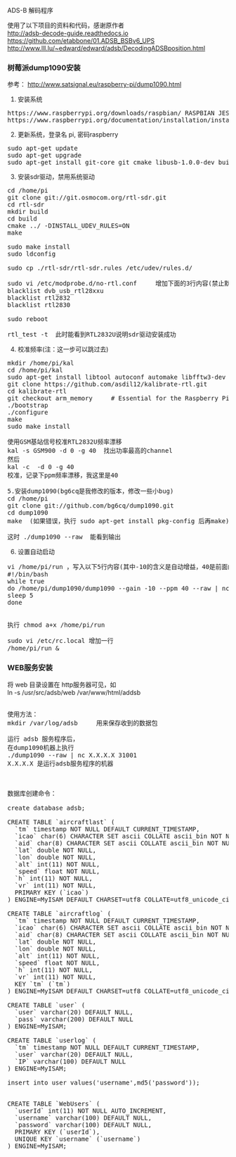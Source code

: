ADS-B 解码程序<p>

使用了以下项目的资料和代码，感谢原作者<br>
http://adsb-decode-guide.readthedocs.io<br>
https://github.com/etabbone/01.ADSB_BSBv6_UPS<br>
http://www.lll.lu/~edward/edward/adsb/DecodingADSBposition.html<p>


<h3>树莓派dump1090安装</h3>

参考： http://www.satsignal.eu/raspberry-pi/dump1090.html<p>

1. 安装系统<p>
<pre>
https://www.raspberrypi.org/downloads/raspbian/ RASPBIAN JESSIE LITE
https://www.raspberrypi.org/documentation/installation/installing-images/README.md
</pre>
2. 更新系统，登录名 pi, 密码raspberry<p>
<pre>
sudo apt-get update
sudo apt-get upgrade
sudo apt-get install git-core git cmake libusb-1.0.0-dev build-essential
</pre>

3. 安装sdr驱动，禁用系统驱动<p>
<pre>
cd /home/pi
git clone git://git.osmocom.org/rtl-sdr.git
cd rtl-sdr
mkdir build
cd build
cmake ../ -DINSTALL_UDEV_RULES=ON
make

sudo make install
sudo ldconfig

sudo cp ./rtl-sdr/rtl-sdr.rules /etc/udev/rules.d/

sudo vi /etc/modprobe.d/no-rtl.conf     增加下面的3行内容(禁止默认的系统驱动)
blacklist dvb_usb_rtl28xxu
blacklist rtl2832
blacklist rtl2830

sudo reboot

rtl_test -t  此时能看到RTL2832U说明sdr驱动安装成功
</pre>

4. 校准频率(注：这一步可以跳过去)<p>
<pre>
mkdir /home/pi/kal
cd /home/pi/kal
sudo apt-get install libtool autoconf automake libfftw3-dev
git clone https://github.com/asdil12/kalibrate-rtl.git
cd kalibrate-rtl
git checkout arm_memory		# Essential for the Raspberry Pi
./bootstrap
./configure
make
sudo make install

使用GSM基站信号校准RTL2832U频率漂移
kal -s GSM900 -d 0 -g 40  找出功率最高的channel
然后
kal -c <channel> -d 0 -g 40
校准，记录下ppm频率漂移，我这里是40

5.安装dump1090(bg6cq是我修改的版本，修改一些小bug)
cd /home/pi
git clone git://github.com/bg6cq/dump1090.git 
cd dump1090
make  (如果错误，执行 sudo apt-get install pkg-config 后再make)

这时 ./dump1090 --raw  能看到输出
</pre>

6. 设置自动启动<p>
<pre>
vi /home/pi/run ，写入以下5行内容(其中-10的含义是自动增益，40是前面的频率漂移参数，可以不设置)
#!/bin/bash
while true
do /home/pi/dump1090/dump1090 --gain -10 --ppm 40 --raw | nc 202.141.176.2 33001
sleep 5
done


执行 chmod a+x /home/pi/run

sudo vi /etc/rc.local 增加一行
/home/pi/run &
</pre>

<h3>WEB服务安装</h3>

将 web 目录设置在 http服务器可见，如<br>
ln -s /usr/src/adsb/web /var/www/html/addsb<p>

<pre>

使用方法：
mkdir /var/log/adsb     用来保存收到的数据包

运行 adsb 服务程序后，
在dump1090机器上执行
./dump1090 --raw | nc X.X.X.X 31001 
X.X.X.X 是运行adsb服务程序的机器



数据库创建命令：

create database adsb;

CREATE TABLE `aircraftlast` (
  `tm` timestamp NOT NULL DEFAULT CURRENT_TIMESTAMP,
  `icao` char(6) CHARACTER SET ascii COLLATE ascii_bin NOT NULL,
  `aid` char(8) CHARACTER SET ascii COLLATE ascii_bin NOT NULL,
  `lat` double NOT NULL,
  `lon` double NOT NULL,
  `alt` int(11) NOT NULL,
  `speed` float NOT NULL,
  `h` int(11) NOT NULL,
  `vr` int(11) NOT NULL,
  PRIMARY KEY (`icao`)
) ENGINE=MyISAM DEFAULT CHARSET=utf8 COLLATE=utf8_unicode_ci;

CREATE TABLE `aircraftlog` (
  `tm` timestamp NOT NULL DEFAULT CURRENT_TIMESTAMP,
  `icao` char(6) CHARACTER SET ascii COLLATE ascii_bin NOT NULL,
  `aid` char(8) CHARACTER SET ascii COLLATE ascii_bin NOT NULL,
  `lat` double NOT NULL,
  `lon` double NOT NULL,
  `alt` int(11) NOT NULL,
  `speed` float NOT NULL,
  `h` int(11) NOT NULL,
  `vr` int(11) NOT NULL,
  KEY `tm` (`tm`)
) ENGINE=MyISAM DEFAULT CHARSET=utf8 COLLATE=utf8_unicode_ci;

CREATE TABLE `user` (
  `user` varchar(20) DEFAULT NULL,
  `pass` varchar(200) DEFAULT NULL
) ENGINE=MyISAM;

CREATE TABLE `userlog` (
  `tm` timestamp NOT NULL DEFAULT CURRENT_TIMESTAMP,
  `user` varchar(20) DEFAULT NULL,
  `IP` varchar(100) DEFAULT NULL
) ENGINE=MyISAM;

insert into user values('username',md5('password'));


CREATE TABLE `WebUsers` (
  `userId` int(11) NOT NULL AUTO_INCREMENT,
  `username` varchar(100) DEFAULT NULL,
  `password` varchar(100) DEFAULT NULL,
  PRIMARY KEY (`userId`),
  UNIQUE KEY `username` (`username`)
) ENGINE=MyISAM;

</pre>


